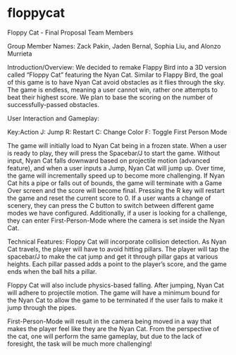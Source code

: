 # floppycat
Floppy Cat - Final Proposal
Team Members

Group Member Names: Zack Pakin, Jaden Bernal, Sophia Liu, and Alonzo Murrieta


Introduction/Overview:
We decided to remake Flappy Bird into a 3D version called “Floppy Cat” featuring the Nyan Cat. Similar to Flappy Bird, the goal of this game is to have Nyan Cat avoid obstacles as it flies through the sky. The game is endless, meaning a user cannot win, rather one attempts to beat their highest score. We plan to base the scoring on the number of successfully-passed obstacles.


User Interaction and Gameplay:

Key:Action
J: Jump
R: Restart
C: Change Color
F: Toggle First Person Mode


The game will initially load to Nyan Cat being in a frozen state. When a user is ready to play, they will press the Spacebar/J to start the game. Without input, Nyan Cat falls downward based on projectile motion (advanced feature), and when a user inputs a Jump, Nyan Cat will jump up. Over time, the game will incrementally speed up to become more challenging. If Nyan Cat hits a pipe or falls out of bounds, the game will terminate with a Game Over screen and the score will become final. Pressing the R key will restart the game and reset the current score to 0. If a user wants a change of scenery, they can press the C button to switch between different game modes we have configured. Additionally, if a user is looking for a challenge, they can enter First-Person-Mode where the camera is set inside the Nyan Cat. 

Technical Features: 
Floppy Cat will incorporate collision detection. As Nyan Cat travels, the player will have to avoid hitting pillars. The player will tap the spacebar/J to make the cat jump and get it through pillar gaps at various heights. Each pillar passed adds a point to the player’s score, and the game ends when the ball hits a pillar. 

Floppy Cat will also include physics-based falling. After jumping, Nyan Cat will adhere to projectile motion. The game will have a minimum bound for the Nyan Cat to allow the game to be terminated if the user fails to make it jump through the pipes.

First-Person-Mode will result in the camera being moved in a way that makes the player feel like they are the Nyan Cat. From the perspective of the cat, one will perform the same gameplay, but due to the lack of foresight, the task will be much more challenging! 

